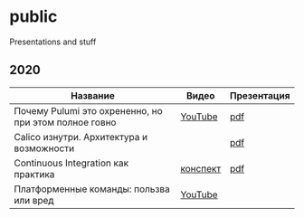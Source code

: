 # public
Presentations and stuff

## 2020
| Название | Видео | Презентация |
| - | - | - |
| Почему Pulumi это охрененно, но при этом полное говно | [YouTube](https://www.youtube.com/watch?v=uUwfSNF-vfk&t=1036s) | [pdf](https://github.com/aladmit/public/blob/main/pdfs/Почему%20Pulumi%20это%20охрененно%2C%20но%20при%20этом%20полное%20говно.pdf) |
| Calico изнутри. Архитектура и возможности | | [pdf](https://github.com/aladmit/public/blob/main/pdfs/Calico%20изнутри.%20Архитектура%20и%20возможности.pdf) |
| Continuous Integration как практика | [конспект](https://github.com/patsevanton/russian-conferences-articles/blob/master/articles/Андрей-Александров-Continuous-Integration-как-практика-а-не-Jenkins.md) | [pdf](https://github.com/aladmit/public/blob/main/pdfs/Continuous%20Integration%20как%20практика.pdf) |
| Платформенные команды: пользва или вред | [YouTube](https://www.youtube.com/watch?v=6BXC0BuXVzI&feature=youtu.be) | |
